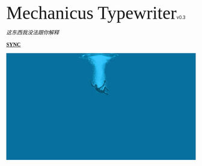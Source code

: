 <!-- _coverpage.md -->

<font size="7" face="Agency FB">Mechanicus Typewriter</font><small>v0.3</small>

*这东西我没法跟你解释*

<font face="Agency FB"><strong>[SYNC](mainpage.md)</strong></font>

<!--背景图片 -->
![](_media/dive.jpg)
